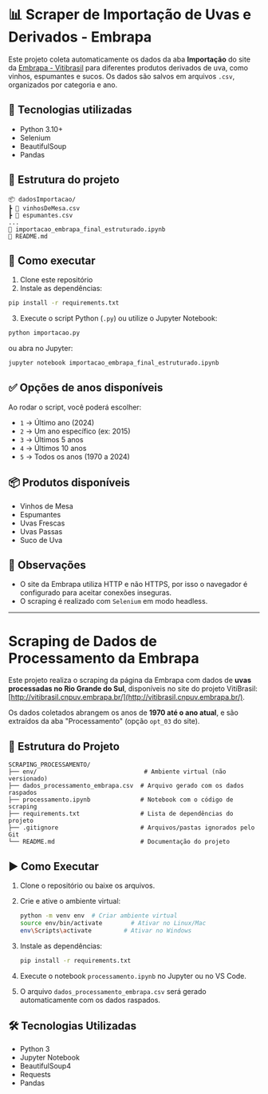 # 📊 Scraper de Importação de Uvas e Derivados - Embrapa

Este projeto coleta automaticamente os dados da aba **Importação** do site da [Embrapa - Vitibrasil](http://vitibrasil.cnpuv.embrapa.br) para diferentes produtos derivados de uva, como vinhos, espumantes e sucos. Os dados são salvos em arquivos `.csv`, organizados por categoria e ano.

## 🔧 Tecnologias utilizadas

- Python 3.10+
- Selenium
- BeautifulSoup
- Pandas

## 📁 Estrutura do projeto

```
📦 dadosImportacao/
┣ 📄 vinhosDeMesa.csv
┣ 📄 espumantes.csv
...
📄 importacao_embrapa_final_estruturado.ipynb
📄 README.md
```

## 🚀 Como executar

1. Clone este repositório
2. Instale as dependências:

```bash
pip install -r requirements.txt
```

3. Execute o script Python (`.py`) ou utilize o Jupyter Notebook:

```bash
python importacao.py
```

ou abra no Jupyter:

```bash
jupyter notebook importacao_embrapa_final_estruturado.ipynb
```

## ✅ Opções de anos disponíveis

Ao rodar o script, você poderá escolher:

- `1` → Último ano (2024)
- `2` → Um ano específico (ex: 2015)
- `3` → Últimos 5 anos
- `4` → Últimos 10 anos
- `5` → Todos os anos (1970 a 2024)

## 📦 Produtos disponíveis

- Vinhos de Mesa
- Espumantes
- Uvas Frescas
- Uvas Passas
- Suco de Uva

## 📌 Observações

- O site da Embrapa utiliza HTTP e não HTTPS, por isso o navegador é configurado para aceitar conexões inseguras.
- O scraping é realizado com `Selenium` em modo headless.

---
# Scraping de Dados de Processamento da Embrapa

Este projeto realiza o scraping da página da Embrapa com dados de **uvas processadas no Rio Grande do Sul**, disponíveis no site do projeto VitiBrasil: [http://vitibrasil.cnpuv.embrapa.br/](http://vitibrasil.cnpuv.embrapa.br/).

Os dados coletados abrangem os anos de **1970 até o ano atual**, e são extraídos da aba "Processamento" (opção `opt_03` do site).

## 📁 Estrutura do Projeto

```
SCRAPING_PROCESSAMENTO/
├── env/                              # Ambiente virtual (não versionado)
├── dados_processamento_embrapa.csv  # Arquivo gerado com os dados raspados
├── processamento.ipynb              # Notebook com o código de scraping
├── requirements.txt                 # Lista de dependências do projeto
├── .gitignore                       # Arquivos/pastas ignorados pelo Git
└── README.md                        # Documentação do projeto
```

## ▶️ Como Executar

1. Clone o repositório ou baixe os arquivos.

2. Crie e ative o ambiente virtual:

   ```bash
   python -m venv env  # Criar ambiente virtual
   source env/bin/activate        # Ativar no Linux/Mac
   env\Scripts\activate         # Ativar no Windows
   ```

3. Instale as dependências:

   ```bash
   pip install -r requirements.txt
   ```

4. Execute o notebook `processamento.ipynb` no Jupyter ou no VS Code.

5. O arquivo `dados_processamento_embrapa.csv` será gerado automaticamente com os dados raspados.

## 🛠️ Tecnologias Utilizadas

- Python 3
- Jupyter Notebook
- BeautifulSoup4
- Requests
- Pandas
